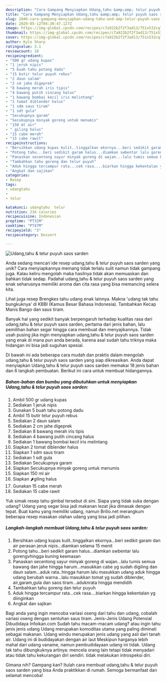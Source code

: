 ```yaml
---
description: "Cara Gampang Menyiapkan Udang,tahu &amp;amp; telur puyuh saos sarden Anti Gagal"
title: "Cara Gampang Menyiapkan Udang,tahu &amp;amp; telur puyuh saos sarden Anti Gagal"
slug: 2046-cara-gampang-menyiapkan-udang-tahu-and-amp-telur-puyuh-saos-sarden-anti-gagal
date: 2020-05-12T04:30:47.127Z
image: https://img-global.cpcdn.com/recipes/c7a922b2f2f3ad13/751x532cq70/udangtahu-telur-puyuh-saos-sarden-foto-resep-utama.jpg
thumbnail: https://img-global.cpcdn.com/recipes/c7a922b2f2f3ad13/751x532cq70/udangtahu-telur-puyuh-saos-sarden-foto-resep-utama.jpg
cover: https://img-global.cpcdn.com/recipes/c7a922b2f2f3ad13/751x532cq70/udangtahu-telur-puyuh-saos-sarden-foto-resep-utama.jpg
author: Kyle Sharp
ratingvalue: 3.1
reviewcount: 10
recipeingredient:
- "500 gr udang kupas"
- "1 jeruk nipis"
- "5 buah tahu potong dadu"
- "15 butir telur puyuh rebus"
- "2 daun salam"
- "2 cm jahe digeprek"
- "8 bawang merah iris tipis"
- "4 bawang putih cincang halus"
- "1 bawang bombai kecil iris melintang"
- "2 tomat diblender halus"
- "1 sdm saus tiram"
- "1 sdt gula"
- "Secukupnya garam"
- "Secukupnya minyak goreng untuk menumis"
- "150 ml air"
- " giling halus"
- "15 cabe merah"
- "15 cabe rawit"
recipeinstructions:
- "Bersihkan udang kupas kulit..tinggalkan ekornya...beri sedikit garam dan air perasan jeruk nipis...diamkan selama 15 menit"
- "Potong tahu...beri sedikit garam halus...diamkan swbentar lalu gorengvhingga kuning keemasan"
- "Panaskan secentong sayur minyak goreng di wajan...lalu tumis semua bawang dan jahe hingga harum...masukkan cabe yg sudah digiling dan daun salam...aduk rata..hingga harum lalu masukkan udang aduk hingga udang berubah warna...lalu masukkan tomat yg sudah diblender, air,garam,gula dan saos tiram...aduknrata hingga mendidih"
- "Tambahkan tahu goreng dan telur puyuh"
- "Aduk hingga tercampur rata...cek rasa....biarkan hingga kekentalan yg diinginkan"
- "Angkat dan sajikan"
categories:
- Resep
tags:
- udangtahu
- 
- telur

katakunci: udangtahu  telur 
nutrition: 234 calories
recipecuisine: Indonesian
preptime: "PT31M"
cooktime: "PT47M"
recipeyield: "3"
recipecategory: Dessert

---
```



![Udang,tahu &amp; telur puyuh saos sarden](https://img-global.cpcdn.com/recipes/c7a922b2f2f3ad13/751x532cq70/udangtahu-telur-puyuh-saos-sarden-foto-resep-utama.jpg)

Anda sedang mencari ide resep udang,tahu &amp; telur puyuh saos sarden yang unik? Cara menyiapkannya memang tidak terlalu sulit namun tidak gampang juga. Kalau keliru mengolah maka hasilnya tidak akan memuaskan dan bahkan tidak sedap. Padahal udang,tahu &amp; telur puyuh saos sarden yang enak seharusnya memiliki aroma dan cita rasa yang bisa memancing selera kita.

Lihat juga resep Brengkes tahu udang enak lainnya. Makna &#39;udang tak tahu bungkuknya&#39; di KBBI (Kamus Besar Bahasa Indonesia). Tambahkan Kecap Manis Bango dan saus tiram.

Banyak hal yang sedikit banyak berpengaruh terhadap kualitas rasa dari udang,tahu &amp; telur puyuh saos sarden, pertama dari jenis bahan, lalu pemilihan bahan segar hingga cara membuat dan menyajikannya. Tidak usah pusing jika ingin menyiapkan udang,tahu &amp; telur puyuh saos sarden yang enak di mana pun anda berada, karena asal sudah tahu triknya maka hidangan ini bisa jadi suguhan spesial.


Di bawah ini ada beberapa cara mudah dan praktis dalam mengolah udang,tahu &amp; telur puyuh saos sarden yang siap dikreasikan. Anda dapat menyiapkan Udang,tahu &amp; telur puyuh saos sarden memakai 18 jenis bahan dan 6 langkah pembuatan. Berikut ini cara untuk membuat hidangannya.

<!--inarticleads1-->

##### Bahan-bahan dan bumbu yang dibutuhkan untuk menyiapkan Udang,tahu &amp; telur puyuh saos sarden:

1. Ambil 500 gr udang kupas
1. Sediakan 1 jeruk nipis
1. Gunakan 5 buah tahu potong dadu
1. Ambil 15 butir telur puyuh rebus
1. Sediakan 2 daun salam
1. Sediakan 2 cm jahe digeprek
1. Sediakan 8 bawang merah iris tipis
1. Sediakan 4 bawang putih cincang halus
1. Sediakan 1 bawang bombai kecil iris melintang
1. Siapkan 2 tomat diblender halus
1. Siapkan 1 sdm saus tiram
1. Sediakan 1 sdt gula
1. Sediakan Secukupnya garam
1. Siapkan Secukupnya minyak goreng untuk menumis
1. Siapkan 150 ml air
1. Siapkan  🌶giling halus
1. Gunakan 15 cabe merah
1. Sediakan 15 cabe rawit


Yuk simak resep tahu gimbal tersebut di sini. Siapa yang tidak suka dengan udang? Udang yang segar bisa jadi makanan lezat jika dimasak dengan tepat. Buat kamu yang memiliki udang, namun Brilio.net merangkum beberapa resep masakan olahan udang yang bisa jadi pilihan. 

<!--inarticleads2-->

##### Langkah-langkah membuat Udang,tahu &amp; telur puyuh saos sarden:

1. Bersihkan udang kupas kulit..tinggalkan ekornya...beri sedikit garam dan air perasan jeruk nipis...diamkan selama 15 menit
1. Potong tahu...beri sedikit garam halus...diamkan swbentar lalu gorengvhingga kuning keemasan
1. Panaskan secentong sayur minyak goreng di wajan...lalu tumis semua bawang dan jahe hingga harum...masukkan cabe yg sudah digiling dan daun salam...aduk rata..hingga harum lalu masukkan udang aduk hingga udang berubah warna...lalu masukkan tomat yg sudah diblender, air,garam,gula dan saos tiram...aduknrata hingga mendidih
1. Tambahkan tahu goreng dan telur puyuh
1. Aduk hingga tercampur rata...cek rasa....biarkan hingga kekentalan yg diinginkan
1. Angkat dan sajikan


Bagi anda yang ingin mencoba variasi oseng dari tahu dan udang, cobalah variasi oseng dengan sentuhan saus tiram. Jenis-Jenis Udang Potensial Dibudidaya Infoikan.com Sudah tahu macam-macam udang? atau ingin tahu jenis jenis udang Udang merupakan komoditas utama yang paling diminati sebagai makanan. Udang windu merupakan jenis udang yang asli dari tanah air. Udang ini di budidayakan dengan air laut Meskipun harganya lebih mahal dari udang vaname, namun pembudidayaan udang ini tidak. Udang tak tahu dibungkuknya artinya: mencela orang lain tetapi tidak menyadari atau tidak tahu kekurangan diri sendiri. tidak melakukan introspeksi diri. 

Gimana nih? Gampang kan? Itulah cara membuat udang,tahu &amp; telur puyuh saos sarden yang bisa Anda praktikkan di rumah. Semoga bermanfaat dan selamat mencoba!

